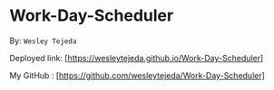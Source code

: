 # Work-Day-Scheduler
By: ```Wesley Tejeda```

Deployed link: [https://wesleytejeda.github.io/Work-Day-Scheduler]

My GitHub : [https://github.com/wesleytejeda/Work-Day-Scheduler]